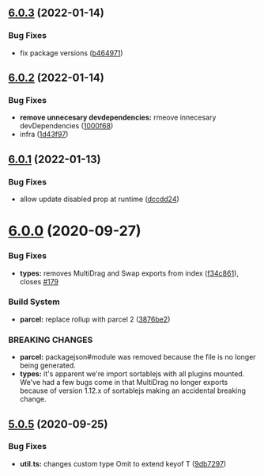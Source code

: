 ## [6.0.3](https://github.com/SortableJS/react-sortablejs/compare/v6.0.2...v6.0.3) (2022-01-14)


### Bug Fixes

* fix package versions ([b464971](https://github.com/SortableJS/react-sortablejs/commit/b464971d0c530c6c5fa764da13b610b3507f6378))

## [6.0.2](https://github.com/SortableJS/react-sortablejs/compare/v6.0.1...v6.0.2) (2022-01-14)


### Bug Fixes

* **remove unnecesary devdependencies:** rmeove innecesary devDependencies ([1000f68](https://github.com/SortableJS/react-sortablejs/commit/1000f68f5f6b62d04798e746bfd8eda8ddbf247c))
* infra ([1d43f97](https://github.com/SortableJS/react-sortablejs/commit/1d43f97af5c9e8278fe9367f72e7f2a5b213bbba))

## [6.0.1](https://github.com/SortableJS/react-sortablejs/compare/v6.0.0...v6.0.1) (2022-01-13)


### Bug Fixes

* allow update disabled prop at runtime ([dccdd24](https://github.com/SortableJS/react-sortablejs/commit/dccdd2476790ea795dcbc5fc39ce27abebebbd35))

# [6.0.0](https://github.com/SortableJS/react-sortablejs/compare/v5.0.5...v6.0.0) (2020-09-27)


### Bug Fixes

* **types:** removes MultiDrag and Swap exports from index ([f34c861](https://github.com/SortableJS/react-sortablejs/commit/f34c861ce922b230918238805bf72af59b7910c1)), closes [#179](https://github.com/SortableJS/react-sortablejs/issues/179)


### Build System

* **parcel:** replace rollup with parcel 2 ([3876be2](https://github.com/SortableJS/react-sortablejs/commit/3876be245ae074962d28ca64a1d00eb70131afaa))


### BREAKING CHANGES

* **parcel:** packagejson#module was removed because the file is no longer being generated.
* **types:** it's apparent we're import sortablejs with all plugins mounted. We've had a few
bugs come in that MultiDrag no longer exports because of version 1.12.x of sortablejs making an
accidental breaking change.

## [5.0.5](https://github.com/SortableJS/react-sortablejs/compare/v5.0.4...v5.0.5) (2020-09-25)


### Bug Fixes

* **util.ts:** changes custom type Omit to extend keyof T ([9db7297](https://github.com/SortableJS/react-sortablejs/commit/9db7297ecb2985122dc431a6df869833d440d861))
